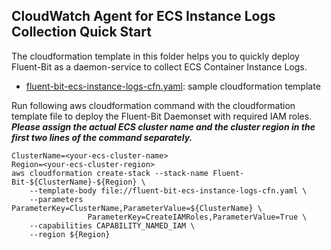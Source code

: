 ## CloudWatch Agent for ECS Instance Logs Collection Quick Start

The cloudformation template in this folder helps you to quickly deploy Fluent-Bit as a daemon-service to collect ECS Container Instance Logs.

* [fluent-bit-ecs-instance-logs-cfn.yaml](fluent-bit-ecs-instance-logs-cfn.yaml): sample cloudformation template


Run following aws cloudformation command with the cloudformation template file to deploy the Fluent-Bit Daemonset with required IAM roles. ***Please assign the actual ECS cluster name and the cluster region in the first two lines of the command separately.***

```
ClusterName=<your-ecs-cluster-name>
Region=<your-ecs-cluster-region>
aws cloudformation create-stack --stack-name Fluent-Bit-${ClusterName}-${Region} \
    --template-body file://fluent-bit-ecs-instance-logs-cfn.yaml \
    --parameters ParameterKey=ClusterName,ParameterValue=${ClusterName} \
                 ParameterKey=CreateIAMRoles,ParameterValue=True \
    --capabilities CAPABILITY_NAMED_IAM \
    --region ${Region}
```